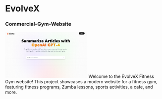 # EvolveX
<h3>Commercial-Gym-Website</h3>
<img height="150px" src="./public/dashboard.png" alt="logo">
Welcome to the EvolveX Fitness Gym website! This project showcases a modern website for a fitness gym, featuring fitness programs, Zumba lessons, sports activities, a cafe, and more.
